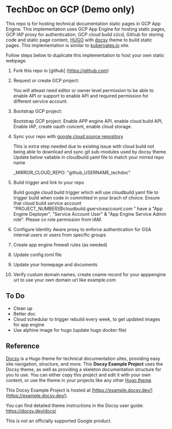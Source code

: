 
# TechDoc on GCP (Demo only)

This repo is for hosting technical documentation static pages in GCP App Engine. This implementation uses GCP App Engine for hosting static pages, GCP IAP proxy for authentication, GCP cloud build ci/cd, Github for storing code and static page content, [HUGO](https://gohugo.io/) with [docsy](https://themes.gohugo.io/docsy/) theme to build static pages. This implementation is similar to [kubernates.io](https://kubernetes.io/) site. 

Follow steps below to duplicate this implementation to host your own static webpage. 

1. Fork this repo in [github] (https://github.com)

2. Request or create GCP project:

     You will atleast need editor or owner level permission to be able to enable API or support to enable API and required permission for different service account. 

3. Bootstrap GCP project:

     Bootstrap GCP project. Enable APP engine API, enable cloud build API, Enable IAP, create oauth concent, enable cloud storage. 

4. Sync your repo with [google cloud source repository](https://source.cloud.google.com/)

     This is extra step needed due to existing issue with cloud build not being able to download and sync git sub-modules used by docsy theme. Update below valiable in cloudbuild.yaml file to match your mirred repo name

     _MIRROR_CLOUD_REPO: "github_USERNAME_techdoc"

5. Build trigger and link to your repo

     Build google cloud build trigger which will use cloudbuild.yaml file to trigger build when code in committed in your brach of choice. Ensure that cloud build service account "PROJECT_NUMBER]@cloudbuild.gserviceaccount.com " have a "App Engine Deployer",  "Service Account User" &  "App Engine Service Admin role". Please co role permission from IAM. 

6. Configure Identity Aware proxy to enforce authentication for GSA internal users or users from specific groups

7. Create app engine firewall rules (as needed)

8. Update config.toml file

9. Update your homepage and documents

10. Verify custum domain names, create cname record for your apppengine url to use your own domain url like example.com


## To Do

* Clean up
* Better doc
* Cloud schedular to trigger rebuild every week, to get updated images for app engine
* Use alphine image for hugo (update hugo docker file)







## Reference  

[Docsy](https://github.com/google/docsy) is a Hugo theme for technical documentation sites, providing easy site navigation, structure, and more. This **Docsy Example Project** uses the Docsy theme, as well as providing a skeleton documentation structure for you to use. You can either copy this project and edit it with your own content, or use the theme in your projects like any other [Hugo theme](https://gohugo.io/themes/installing-and-using-themes/).

This Docsy Example Project is hosted at [https://example.docsy.dev/](https://example.docsy.dev/).

You can find detailed theme instructions in the Docsy user guide: https://docsy.dev/docs/

This is not an officially supported Google product. 
